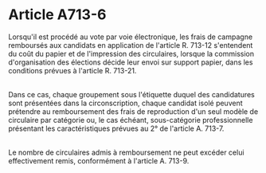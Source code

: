 # Article A713-6

<p>Lorsqu'il est procédé au vote par voie électronique, les frais de campagne remboursés aux candidats en application de l'article R. 713-12 s'entendent du coût du papier et de l'impression des circulaires, lorsque la commission d'organisation des élections décide leur envoi sur support papier, dans les conditions prévues à l'article R. 713-21.<br/><br/>

Dans ce cas, chaque groupement sous l'étiquette duquel des candidatures sont présentées dans la circonscription, chaque candidat isolé peuvent prétendre au remboursement des frais de reproduction d'un seul modèle de circulaire par catégorie ou, le cas échéant, sous-catégorie professionnelle présentant les caractéristiques prévues au 2° de l'article A. 713-7.<br/><br/>

Le nombre de circulaires admis à remboursement ne peut excéder celui effectivement remis, conformément à l'article A. 713-9.</p>